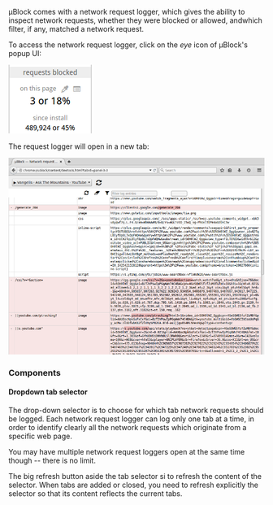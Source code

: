 µBlock comes with a network request logger, which gives the ability to inspect network requests, whether they were blocked or allowed, andwhich filter, if any, matched a network request.

To access the network request logger, click on the _eye_ icon of µBlock's popup UI:

![Figure 1](https://raw.githubusercontent.com/gorhill/uBlock/master/doc/img/popup-1c.png)

The request logger will open in a new tab:

![Figure 2](https://raw.githubusercontent.com/gorhill/uBlock/master/doc/img/rlogger-01.png)

### Components

#### Dropdown tab selector

The drop-down selector is to choose for which tab network requests should be logged. Each network request logger can log only one tab at a time, in order to identify clearly all the network requests which originate from a specific web page.

You may have multiple network request loggers open at the same time though -- there is no limit.

The big refresh button aside the tab selector si to refresh the content of the selector. When tabs are added or closed, you need to refresh explicitly the selector so that its content reflects the current tabs.